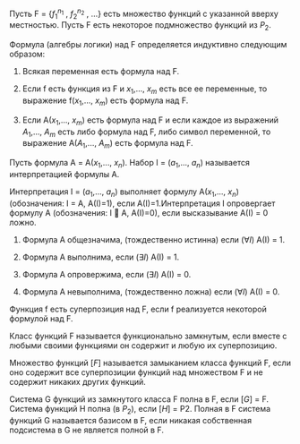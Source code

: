 Пусть F = {$f_1^{n_1}$ , $f_2^{n_2}$ , ...} есть множество функций с указанной вверху местностью. Пусть F есть некоторое подмножество функций из $P_2$.

Формула (алгебры логики) над F определяется индуктивно следующим образом:

1. Всякая переменная есть формула над F.

2. Если f есть функция из F и $x_1$,..., $x_m$ есть все ее переменные, то выражение f($x_1$,..., $x_m$) есть формула над F. 

3. Если A($x_1$,..., $x_m$) есть формула над F и если каждое из выражений $A_1$,..., $A_m$ есть либо формула над F, либо символ переменной, то выражение A($A_1$,..., $A_m$) есть формула над F. 

Пусть формула А = A($x_1$,..., $х_n$). Набор I = ($а_1$,..., $а_n$) называется интерпретацией формулы А. 

Интерпретация I = ($а_1$,..., $а_n$) выполняет формулу A($x_1$,..., $х_n$) (обозначения: I = A, A(I)=1), если A(I)=1.Интерпретация I опровергает формулу А (обозначения: I  A, A(I)=0), если высказывание A(I) = 0 ложно. 

1. Формула А общезначима, (тождественно истинна) если ($\forall I$) A(I) = 1. 

2. Формула А выполнима, если ($\exists I$) A(I) = 1. 

3. Формула А опровержима, если ($\exists I$) A(I) = 0. 

4. Формула А невыполнима, (тождественно ложна) если ($\forall I$) A(I) = 0. 

Функция f есть суперпозиция над F, если f реализуется некоторой формулой над F. 

Класс функций F называется функционально замкнутым, если вместе с любыми своими функциями он содержит и любую их суперпозицию. 

Множество функций $[F]$ называется замыканием класса функций F, если оно содержит все суперпозиции функций над множеством F и не содержит никаких других функций.

Система G функций из замкнутого класса F полна в F, если $[G]$ = F. Система функций H полна (в $P_2$), если $[H]$ = P2. Полная в F система функций G называется базисом в F, если никакая собственная подсистема в G не является полной в F.